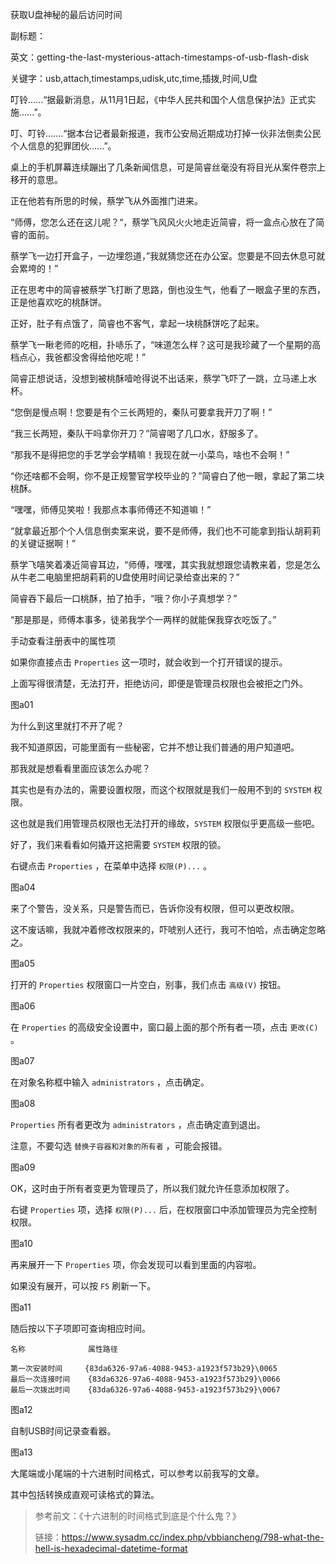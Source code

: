 获取U盘神秘的最后访问时间

副标题：

英文：getting-the-last-mysterious-attach-timestamps-of-usb-flash-disk

关键字：usb,attach,timestamps,udisk,utc,time,插拨,时间,U盘





叮铃......“据最新消息，从11月1日起，《中华人民共和国个人信息保护法》正式实施......”。

叮、叮铃.......“据本台记者最新报道，我市公安局近期成功打掉一伙非法倒卖公民个人信息的犯罪团伙......”。

桌上的手机屏幕连续蹦出了几条新闻信息，可是简睿丝毫没有将目光从案件卷宗上移开的意思。

正在他若有所思的时候，蔡学飞从外面推门进来。



“师傅，您怎么还在这儿呢？“，蔡学飞风风火火地走近简睿，将一盒点心放在了简睿的面前。

蔡学飞一边打开盒子，一边埋怨道，”我就猜您还在办公室。您要是不回去休息可就会累垮的！”

正在思考中的简睿被蔡学飞打断了思路，倒也没生气，他看了一眼盒子里的东西，正是他喜欢吃的桃酥饼。

正好，肚子有点饿了，简睿也不客气，拿起一块桃酥饼吃了起来。

蔡学飞一瞅老师的吃相，扑哧乐了，“味道怎么样？这可是我珍藏了一个星期的高档点心，我爸都没舍得给他吃呢！”

简睿正想说话，没想到被桃酥噎呛得说不出话来，蔡学飞吓了一跳，立马递上水杯。

“您倒是慢点啊！您要是有个三长两短的，秦队可要拿我开刀了啊！”

“我三长两短，秦队干吗拿你开刀？”简睿喝了几口水，舒服多了。

“那我不是得把您的手艺学会学精嘛！我现在就一小菜鸟，啥也不会啊！”

“你还啥都不会啊，你不是正规警官学校毕业的？”简睿白了他一眼，拿起了第二块桃酥。

“嘿嘿，师傅见笑啦！我那点本事师傅还不知道嘛！”

“就拿最近那个个人信息倒卖案来说，要不是师傅，我们也不可能拿到指认胡莉莉的关键证据啊！”

蔡学飞嘻笑着凑近简睿耳边，“师傅，嘿嘿，其实我就想跟您请教来着，您是怎么从牛老二电脑里把胡莉莉的U盘使用时间记录给查出来的？”

简睿吞下最后一口桃酥，拍了拍手，“哦？你小子真想学？”

“那是那是，师傅本事多，徒弟我学个一两样的就能保我穿衣吃饭了。”









手动查看注册表中的属性项

如果你直接点击 `Properties` 这一项时，就会收到一个打开错误的提示。

上面写得很清楚，无法打开，拒绝访问，即便是管理员权限也会被拒之门外。

图a01



为什么到这里就打不开了呢？

我不知道原因，可能里面有一些秘密，它并不想让我们普通的用户知道吧。

那我就是想看看里面应该怎么办呢？

其实也是有办法的，需要设置权限，而这个权限就是我们一般用不到的 `SYSTEM` 权限。

这也就是我们用管理员权限也无法打开的缘故，`SYSTEM` 权限似乎更高级一些吧。

好了，我们来看看如何撬开这把需要 `SYSTEM` 权限的锁。



右键点击 `Properties` ，在菜单中选择 `权限(P)...` 。

图a04



来了个警告，没关系，只是警告而已，告诉你没有权限，但可以更改权限。

这不废话嘛，我就冲着修改权限来的，吓唬别人还行，我可不怕哈，点击确定忽略之。

图a05



打开的 `Properties` 权限窗口一片空白，别事，我们点击 `高级(V)` 按钮。

图a06



在 `Properties` 的高级安全设置中，窗口最上面的那个所有者一项，点击 `更改(C)` 。

图a07



在对象名称框中输入 `administrators` ，点击确定。

图a08



`Properties` 所有者更改为 `administrators` ，点击确定直到退出。

注意，不要勾选 `替换子容器和对象的所有者` ，可能会报错。

图a09



OK，这时由于所有者变更为管理员了，所以我们就允许任意添加权限了。

右键 `Properties` 项，选择 `权限(P)...` 后，在权限窗口中添加管理员为完全控制权限。

图a10



再来展开一下 `Properties` 项，你会发现可以看到里面的内容啦。

如果没有展开，可以按 `F5` 刷新一下。

图a11





随后按以下子项即可查询相应时间。

```
名称				属性路径

第一次安装时间		{83da6326-97a6-4088-9453-a1923f573b29}\0065
最后一次连接时间	{83da6326-97a6-4088-9453-a1923f573b29}\0066
最后一次拨出时间	{83da6326-97a6-4088-9453-a1923f573b29}\0067
```

图a12







自制USB时间记录查看器。

图a13







大尾端或小尾端的十六进制时间格式，可以参考以前我写的文章。

其中包括转换成直观可读格式的算法。

>参考前文：《十六进制的时间格式到底是个什么鬼？》
>
>链接：https://www.sysadm.cc/index.php/vbbiancheng/798-what-the-hell-is-hexadecimal-datetime-format

